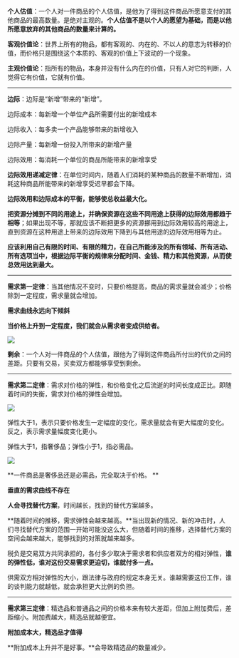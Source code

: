 **个人估值**：一个人对一件商品的个人估值，是他为了得到这件商品所愿意支付的其他商品的最高数量。是绝对主观的。**个人估值不是以个人的愿望为基础，而是以他所愿意放弃的其他商品的数量来计算的。**

**客观价值论**：世界上所有的物品，都有客观的、内在的、不以人的意志为转移的价值，而价格只是围绕这个本质的、客观的价值上下波动的一个现象。

**主观价值论**：指所有的物品，本身并没有什么内在的价值，只有人对它的判断，人觉得它有价值，它就有价值。

****

**边际**：边际是“新增”带来的“新增”。

边际成本：每新增一个单位产品所需要付出的新增成本

边际收入：每多卖一个产品能够带来的新增收入

边际产量：每新增一份投入所带来的新增产量

边际效用：每消耗一个单位的商品所能带来的新增享受

**边际效用递减定律**：在单位时间内，随着人们消耗的某种商品的数量不断增加，消耗这种商品所能带来的新增享受迟早都会下降。

**边际效用和边际成本的平衡，能够使总收益最大化。**

**把资源分摊到不同的用途上，并确保资源在这些不同用途上获得的边际效用都趋于相等**；如果出现不等，那就应该不断把更多的资源挪用到边际效用较高的用途上，直到资源在这种用途上带来的边际效用下降到与其他用途的边际效用相等为止。

**应该利用自己有限的时间、有限的精力，在自己所能涉及的所有领域、所有活动、所有选项当中，根据边际平衡的规律来分配时间、金钱、精力和其他资源，从而使总效用达到最大。**

****

**需求第一定律**：当其他情况不变时，只要价格提高，商品的需求量就会减少；价格除到一定程度，需求量就会增加。

**需求曲线永远向下倾斜**

**当价格上升到一定程度，我们就会从需求者变成供给者。**

![](/assets/Snipaste_2018-08-19_15-40-10.png)

**剩余**：一个人对一件商品的个人估值，跟他为了得到这件商品所付出的代价之间的差距。只要有交易，买卖双方都能够享受到剩余。

****

**需求第二定律**：需求对价格的弹性，和价格变化之后流逝的时间长度成正比。即随着时间的失衡，需求对价格的弹性会增加。

![](/assets/Snipaste_2018-08-19_15-46-49.png)

弹性大于1，表示只要价格发生一定幅度的变化，需求量就会有更大幅度的变化。反之，表示需求量幅度变化更小。

弹性大于1，指奢侈品；弹性小于1，指必需品。

![](/assets/Snipaste_2018-08-19_15-50-59.png)

**一件商品是奢侈品还是必需品，完全取决于价格。 **

**垂直的需求曲线不存在**

**人会寻找替代方案**，时间越长，找到的替代方案越多。

**随着时间的推移，需求弹性会越来越高。**当出现新的情况、新的冲击时，人们寻找替代方案的范围一开始可能没这么大，但随着时间的推移，选择替代方案的空间会越来越大，能够找到的对策就越来越多。

税负是交易双方共同承担的，各付多少取决于需求者和供应者双方的相对弹性，**谁的弹性低，谁对这份交易需求更迫切，谁就付多一点。**

供需双方相对弹性的大小，跟法律与政府的规定本身无关。谁越需要这份工作，谁的谈判能力就越低，就会承担更大比例的负担。

****

**需求第三定律**：精选品和普通品之间的价格本来有较大差距，但加上附加费后，差距缩小。附加费越大，精选品就越便宜。

**附加成本大，精选品才值得**

**附加成本上升并不是好事。**会导致精选品的数量减少。




